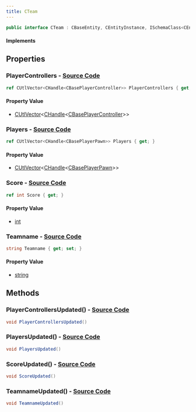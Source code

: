 ```yaml
---
title: CTeam
---
```


```csharp
public interface CTeam : CBaseEntity, CEntityInstance, ISchemaClass<CEntityInstance>, ISchemaClass<CBaseEntity>, ISchemaClass<CTeam>, ISchemaField, ISchemaClass, INativeHandle
```

#### Implements

## Properties

### **PlayerControllers** - [Source Code](https://github.com/swiftly-solution/swiftlys2/blob/main/managed/src/SwiftlyS2.Generated/Schemas/Interfaces/CTeam.cs#L16)

```csharp
ref CUtlVector<CHandle<CBasePlayerController>> PlayerControllers { get; }
```

#### Property Value

- [CUtlVector](/docs/api/-1)<[CHandle](/docs/api/shared/natives/chandle-1)<[CBasePlayerController](/docs/api/shared/schemadefinitions/cbaseplayercontroller)>>

### **Players** - [Source Code](https://github.com/swiftly-solution/swiftlys2/blob/main/managed/src/SwiftlyS2.Generated/Schemas/Interfaces/CTeam.cs#L18)

```csharp
ref CUtlVector<CHandle<CBasePlayerPawn>> Players { get; }
```

#### Property Value

- [CUtlVector](/docs/api/-1)<[CHandle](/docs/api/shared/natives/chandle-1)<[CBasePlayerPawn](/docs/api/shared/schemadefinitions/cbaseplayerpawn)>>

### **Score** - [Source Code](https://github.com/swiftly-solution/swiftlys2/blob/main/managed/src/SwiftlyS2.Generated/Schemas/Interfaces/CTeam.cs#L20)

```csharp
ref int Score { get; }
```

#### Property Value

- [int](https://learn.microsoft.com/dotnet/api/system.int32)

### **Teamname** - [Source Code](https://github.com/swiftly-solution/swiftlys2/blob/main/managed/src/SwiftlyS2.Generated/Schemas/Interfaces/CTeam.cs#L22)

```csharp
string Teamname { get; set; }
```

#### Property Value

- [string](https://learn.microsoft.com/dotnet/api/system.string)

## Methods

### **PlayerControllersUpdated()** - [Source Code](https://github.com/swiftly-solution/swiftlys2/blob/main/managed/src/SwiftlyS2.Generated/Schemas/Interfaces/CTeam.cs#L24)

```csharp
void PlayerControllersUpdated()
```

### **PlayersUpdated()** - [Source Code](https://github.com/swiftly-solution/swiftlys2/blob/main/managed/src/SwiftlyS2.Generated/Schemas/Interfaces/CTeam.cs#L25)

```csharp
void PlayersUpdated()
```

### **ScoreUpdated()** - [Source Code](https://github.com/swiftly-solution/swiftlys2/blob/main/managed/src/SwiftlyS2.Generated/Schemas/Interfaces/CTeam.cs#L26)

```csharp
void ScoreUpdated()
```

### **TeamnameUpdated()** - [Source Code](https://github.com/swiftly-solution/swiftlys2/blob/main/managed/src/SwiftlyS2.Generated/Schemas/Interfaces/CTeam.cs#L27)

```csharp
void TeamnameUpdated()
```

